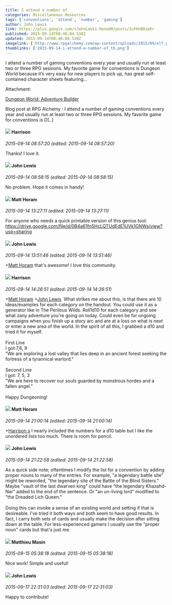 ```yaml
---
title: I attend a number of
categories: Miscellaneous Resources
tags: ['conventions', 'attend', 'number', 'gaming']
author: John Lewis
link: https://plus.google.com/+JohnLewis-RenoGM/posts/2uFHnB8seKr
published: 2015-09-14T08:46:04.538Z
updated: 2015-09-14T08:46:04.538Z
imagelink: ['http://www.rpgalchemy.com/wp-content/uploads/2015/09/elf_portal_by_champion_ofthe_light-d5jehxk-300x161.jpg']
thumblinks: ['2015-09-14-i-attend-a-number-of_tb.png']
---
```


I attend a number of gaming conventions every year and usually run at least two or three RPG sessions. My favorite game for conventions is Dungeon World because it’s very easy for new players to pick up, has great self-contained character sheets featuring…


Attachment:

<a href='http://www.rpgalchemy.com/dungeon-world-adventure-builder/'>Dungeon World: Adventure Builder</a>


Blog post at RPG Alchemy : I attend a number of gaming conventions every year and usually run at least two or three RPG sessions. My favorite game for conventions is D[..]
<div id='comment z12wyp4aeoa1wxfkf22gcb2hywvswdit4'>
  <h4><img src='{{site.baseurl}}//images/avatars/114186342843586498680_photo.jpg'> Harrison</h4>
      <p><cite>2015-09-14 08:57:20 (edited: 2015-09-14 08:57:20)</cite></p>
        <p>Thanks! I love it. </p>
</div>
        

<div id='comment z12wyp4aeoa1wxfkf22gcb2hywvswdit4'>
  <h4><img src='{{site.baseurl}}//images/avatars/109359281743079012976_photo.jpg'> John Lewis</h4>
      <p><cite>2015-09-14 08:58:15 (edited: 2015-09-14 08:58:15)</cite></p>
        <p>No problem. Hope it comes in handy!</p>
</div>
        

<div id='comment z12wyp4aeoa1wxfkf22gcb2hywvswdit4'>
  <h4><img src='{{site.baseurl}}//images/avatars/105472060898626050077_photo.jpg'> Matt Horam</h4>
      <p><cite>2015-09-14 13:27:11 (edited: 2015-09-14 13:27:11)</cite></p>
        <p>For anyone who needs a quick printable version of this genius tool:<br /><a href="https://drive.google.com/file/d/0B4a61fn5HcLQTUdEdE1UVk1GNWs/view?usp=sharing" class="ot-anchor">https://drive.google.com/file/d/0B4a61fn5HcLQTUdEdE1UVk1GNWs/view?usp=sharing</a></p>
</div>
        

<div id='comment z12wyp4aeoa1wxfkf22gcb2hywvswdit4'>
  <h4><img src='{{site.baseurl}}//images/avatars/109359281743079012976_photo.jpg'> John Lewis</h4>
      <p><cite>2015-09-14 13:51:46 (edited: 2015-09-14 13:51:46)</cite></p>
        <p><span class="proflinkWrapper"><span class="proflinkPrefix">+</span><a class="proflink" href="https://plus.google.com/105472060898626050077" oid="105472060898626050077">Matt Horam</a></span> that&#39;s awesome! I love this community.</p>
</div>
        

<div id='comment z12wyp4aeoa1wxfkf22gcb2hywvswdit4'>
  <h4><img src='{{site.baseurl}}//images/avatars/114186342843586498680_photo.jpg'> Harrison</h4>
      <p><cite>2015-09-14 14:26:51 (edited: 2015-09-14 14:26:51)</cite></p>
        <p><span class="proflinkWrapper"><span class="proflinkPrefix">+</span><a class="proflink" href="https://plus.google.com/105472060898626050077" oid="105472060898626050077">Matt Horam</a></span> <span class="proflinkWrapper"><span class="proflinkPrefix">+</span><a class="proflink" href="https://plus.google.com/109359281743079012976" oid="109359281743079012976">John Lewis</a></span>  What strikes me about this, is that there are 10 ideas/examples for each category on the handout. You could use it as a generator like in The Perilous Wilds. Roll1d10 for each category and see what zany adventure you&#39;re going on today. Could even be for ongoing campaigns when you finish up a story arc and are at a loss on what is next or enter a new area of the world. In the spirit of all this, I grabbed a d10 and tried it for myself.<br /><br />First Line<br />I got:7,6, 9<br />&quot;We are exploring a lost valley that lies deep in an ancient forest seeking the fortress of a tyrannical warlord.&quot;<br /><br />Second Line<br />I got: 7, 5, 3<br />&quot;We are here to recover our souls guarded by monstrous hordes and a fallen angel.&quot;<br /><br />Happy Dungeoning!</p>
</div>
        

<div id='comment z12wyp4aeoa1wxfkf22gcb2hywvswdit4'>
  <h4><img src='{{site.baseurl}}//images/avatars/105472060898626050077_photo.jpg'> Matt Horam</h4>
      <p><cite>2015-09-14 21:00:14 (edited: 2015-09-14 21:00:14)</cite></p>
        <p><span class="proflinkWrapper"><span class="proflinkPrefix">+</span><a class="proflink" href="https://plus.google.com/114186342843586498680" oid="114186342843586498680">Harrison s</a></span> I nearly included the numbers for a d10 table but I like the unordered lists too much. There is room for pencil.</p>
</div>
        

<div id='comment z12wyp4aeoa1wxfkf22gcb2hywvswdit4'>
  <h4><img src='{{site.baseurl}}//images/avatars/109359281743079012976_photo.jpg'> John Lewis</h4>
      <p><cite>2015-09-14 21:22:58 (edited: 2015-09-14 21:22:58)</cite></p>
        <p>As a quick side note; oftentimes I modify the list for a convention by adding proper nouns to many of the entries. For example, &quot;a legendary battle site&quot; might be reworded, &quot;the legendary site of the Battle of the Blind Sisters.&quot; Maybe &quot;vault of the last dwarven king&quot; could have &quot;the legendary Khazahd-Nar&quot; added to the end of the sentence. Or &quot;an un-living lord&quot; modified to &quot;the Dreaded Lich Queen.&quot;<br /><br />Doing this can invoke a sense of an existing world and setting if that is desireable. I&#39;ve tried it both ways and both seem to have good results. In fact, I carry both sets of cards and usually make the decision after sitting down at the table. For less-experienced gamers I usually use the &quot;proper noun&quot; cards but that&#39;s just me.</p>
</div>
        

<div id='comment z12wyp4aeoa1wxfkf22gcb2hywvswdit4'>
  <h4><img src='{{site.baseurl}}//images/avatars/114839191588589340121_photo.jpg'> Matthieu Masin</h4>
      <p><cite>2015-09-15 05:38:18 (edited: 2015-09-15 05:38:18)</cite></p>
        <p>Nice work! Simple and useful!</p>
</div>
        

<div id='comment z12wyp4aeoa1wxfkf22gcb2hywvswdit4'>
  <h4><img src='{{site.baseurl}}//images/avatars/109359281743079012976_photo.jpg'> John Lewis</h4>
      <p><cite>2015-09-17 22:31:03 (edited: 2015-09-17 22:31:03)</cite></p>
        <p>Happy to contribute!</p>
</div>
        